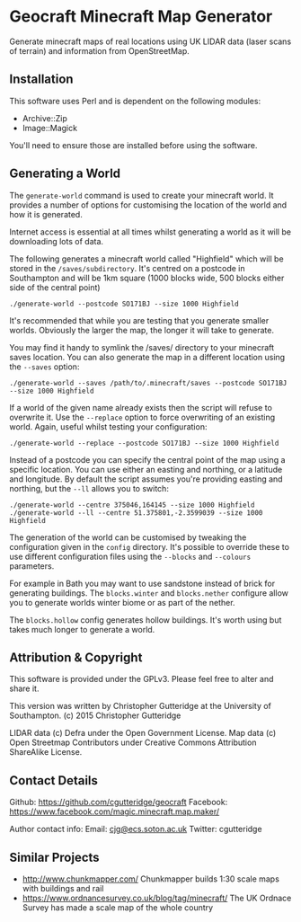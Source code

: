 # Geocraft Minecraft Map Generator

Generate minecraft maps of real locations using UK LIDAR data (laser scans of 
terrain) and information from OpenStreetMap.

## Installation

This software uses Perl and is dependent on the following modules:

* Archive::Zip
* Image::Magick

You'll need to ensure those are installed before using the software.

## Generating a World

The `generate-world` command is used to create your minecraft world. It provides 
a number of options for customising the location of the world and how it is 
generated.

Internet access is essential at all times whilst generating a world as it 
will be downloading lots of data.

The following generates a minecraft world called "Highfield" which will be stored 
in the `/saves/subdirectory`. It's centred on 
a postcode in Southampton and will be 1km square (1000 blocks wide, 500 blocks either side 
of the central point)

```
./generate-world --postcode SO171BJ --size 1000 Highfield
```

It's recommended that while you are testing that you generate smaller worlds. Obviously 
the larger the map, the longer it will take to generate.

You may find it handy to symlink the /saves/ directory to your minecraft saves location. 
You can also generate the map in a different location using the ``--saves`` option:

```
./generate-world --saves /path/to/.minecraft/saves --postcode SO171BJ --size 1000 Highfield
```

If a world of the given name already exists then the script will refuse to overwrite it. 
Use the ``--replace`` option to force overwriting of an existing world. Again, useful 
whilst testing your configuration:

```
./generate-world --replace --postcode SO171BJ --size 1000 Highfield
```

Instead of a postcode you can specify the central point of the map using a specific 
location. You can use either an easting and northing, or a latitude and longitude. 
By default the script assumes you're providing easting and northing, but the 
`--ll` allows you to switch:

```
./generate-world --centre 375046,164145 --size 1000 Highfield
./generate-world --ll --centre 51.375801,-2.3599039 --size 1000 Highfield
```

The generation of the world can be customised by tweaking the configuration 
given in the `config` directory. It's possible to override these to use different 
configuration files using the ``--blocks`` and ``--colours`` parameters. 

For example in Bath you may want to use sandstone instead of brick for generating 
buildings. The ``blocks.winter`` and ``blocks.nether`` configure allow you to 
generate worlds winter biome or as part of the nether.

The ``blocks.hollow`` config generates hollow buildings. It's worth using but 
takes much longer to generate a world.

## Attribution & Copyright

This software is provided under the GPLv3. Please feel free to alter and share it.

This version was written by Christopher Gutteridge at the University of Southampton.
(c) 2015 Christopher Gutteridge

LIDAR data (c) Defra under the Open Government License.
Map data (c) Open Streetmap Contributors under Creative Commons Attribution ShareAlike License.

## Contact Details

Github: https://github.com/cgutteridge/geocraft
Facebook: https://www.facebook.com/magic.minecraft.map.maker/

Author contact info:
Email: cjg@ecs.soton.ac.uk
Twitter: cgutteridge

## Similar Projects

* http://www.chunkmapper.com/ Chunkmapper builds 1:30 scale maps with buildings and rail
* https://www.ordnancesurvey.co.uk/blog/tag/minecraft/ The UK Ordnace Survey has made a scale map of the whole country
